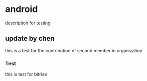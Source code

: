 # android
description for testing

## update by chen

this is a test for the contribution of second member in organization


###  Test

this is test for bitrise